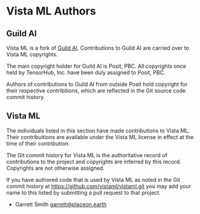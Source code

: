 # Vista ML Authors

## Guild AI

Vista ML is a fork of [Guild
AI](https://github.com/guildai/guildai). Contributions to Guild AI are
carried over to Vista ML copyrights.

The main copyright holder for Guild AI is Posit, PBC. All copyrights
once held by TensorHub, Inc. have been duly assigned to Posit, PBC.

Authors of contributions to Guild AI from outside Posit hold copyright
for their respective contribitions, which are reflected in the Git
source code commit history.

## Vista ML

The individuals listed in this section have made contributions to
Vista ML. Their contribuitions are available under the Vista ML
license in effect at the time of their contribution.

The Git commit history for Vista ML is the authoritative record of
contributions to the project and copyrights are inferred by this
record. Copyrights are not otherwise assigned.

If you have authored code that is used by Vista ML as noted in the Git
commit history at https://github.com/vistaml/vistaml.git you may add
your name to this listed by submitting a pull request to that project.

- Garrett Smith <garrett@placeon.earth>
